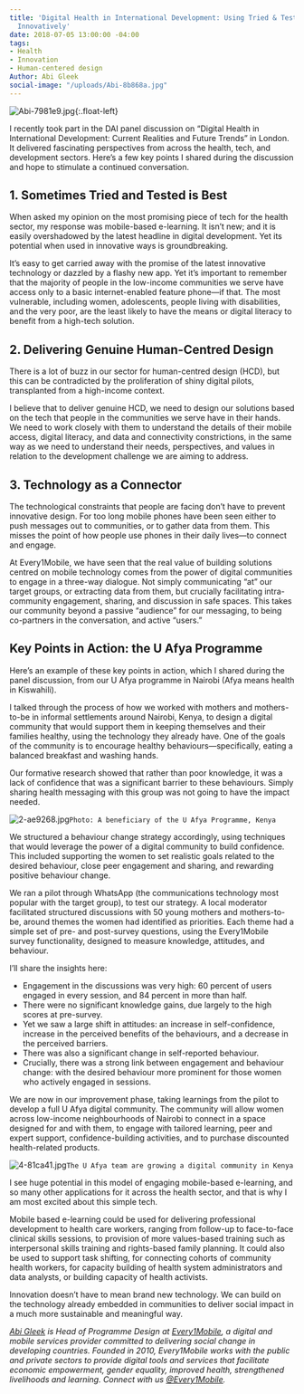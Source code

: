 ```yaml
---
title: 'Digital Health in International Development: Using Tried & Tested Technology
  Innovatively'
date: 2018-07-05 13:00:00 -04:00
tags:
- Health
- Innovation
- Human-centered design
Author: Abi Gleek
social-image: "/uploads/Abi-8b868a.jpg"
---
```


![Abi-7981e9.jpg](/uploads/Abi-7981e9.jpg){:.float-left}  

I recently took part in the DAI panel discussion on “Digital Health in International Development: Current Realities and Future Trends” in London. It delivered fascinating perspectives from across the health, tech, and development sectors. Here’s a few key points I shared during the discussion and hope to stimulate a continued conversation.

<!--more-->

## 1. Sometimes Tried and Tested is Best

When asked my opinion on the most promising piece of tech for the health sector, my response was mobile-based e-learning. It isn’t new; and it is easily overshadowed by the latest headline in digital development. Yet its potential when used in innovative ways is groundbreaking.

It’s easy to get carried away with the promise of the latest innovative technology or dazzled by a flashy new app. Yet it’s important to remember that the majority of people in the low-income communities we serve have access only to a basic internet-enabled feature phone—if that. The most vulnerable, including women, adolescents, people living with disabilities, and the very poor, are the least likely to have the means or digital literacy to benefit from a high-tech solution.

## 2. Delivering Genuine Human-Centred Design

There is a lot of buzz in our sector for human-centred design (HCD), but this can be contradicted by the proliferation of shiny digital pilots, transplanted from a high-income context.

I believe that to deliver genuine HCD, we need to design our solutions based on the tech that people
in the communities we serve have in their hands. We need to work closely with them to understand the details of their mobile access, digital literacy, and data and connectivity constrictions, in the same way as we need to understand their needs, perspectives, and values in relation to the development challenge we are aiming to address.

## 3. Technology as a Connector

The technological constraints that people are facing don’t have to prevent innovative design. For too long mobile phones have been seen either to push messages out to communities, or to gather data from them. This misses the point of how people use phones in their daily lives—to connect and engage.

At Every1Mobile, we have seen that the real value of building solutions centred on mobile technology comes from the power of digital communities to engage in a three-way dialogue. Not simply communicating “at” our target groups, or extracting data from them, but crucially facilitating intra-community engagement, sharing, and discussion in safe spaces. This takes our community beyond a passive “audience” for our messaging, to being co-partners in the conversation, and active “users.”


## Key Points in Action: the U Afya Programme

Here’s an example of these key points in action, which I shared during the panel discussion, from our U Afya programme in Nairobi (Afya means health in Kiswahili).

I talked through the process of how we worked with mothers and mothers-to-be in informal settlements around Nairobi, Kenya, to design a digital community that would support them in keeping themselves and their families healthy, using the technology they already have. One of the goals of the community is to encourage healthy behaviours—specifically, eating a balanced breakfast and washing hands.

Our formative research showed that rather than poor knowledge, it was a lack of confidence that was a significant barrier to these behaviours. Simply sharing health messaging with this group was not going to have the impact needed.

![2-ae9268.jpg](/uploads/2-ae9268.jpg)`Photo: A beneficiary of the U Afya Programme, Kenya`

We structured a behaviour change strategy accordingly, using techniques that would leverage the power of a digital community to build confidence. This included supporting the women to set realistic goals related to the desired behaviour, close peer engagement and sharing, and rewarding positive behaviour change.

We ran a pilot through WhatsApp (the communications technology most popular with the target group), to test our strategy. A local moderator facilitated structured discussions with 50 young mothers and mothers-to-be, around themes the women had identified as priorities. Each theme had a simple set of pre- and post-survey questions, using the Every1Mobile survey functionality, designed to measure knowledge, attitudes, and behaviour.

I’ll share the insights here:

* Engagement in the discussions was very high: 60 percent of users engaged in every session, and 84 percent in more than half.
* There were no significant knowledge gains, due largely to the high scores at pre-survey.
* Yet we saw a large shift in attitudes: an increase in self-confidence, increase in the perceived benefits of the behaviours, and a decrease in the perceived barriers.
* There was also a significant change in self-reported behaviour.
* Crucially, there was a strong link between engagement and behaviour change: with the desired behaviour more prominent for those women who actively engaged in sessions.

We are now in our improvement phase, taking learnings from the pilot to develop a full U Afya digital community. The community will allow women across low-income neighbourhoods of Nairobi to connect in a space designed for and with them, to engage with tailored learning, peer and expert support, confidence-building activities, and to purchase discounted health-related products.

![4-81ca41.jpg](/uploads/4-81ca41.jpg)`The U Afya team are growing a digital community in Kenya`

I see huge potential in this model of engaging mobile-based e-learning, and so many other applications for it across the health sector, and that is why I am most excited about this simple tech.

Mobile based e-learning could be used for delivering professional development to health care workers, ranging from follow-up to face-to-face clinical skills sessions, to provision of more values-based training such as interpersonal skills training and rights-based family planning. It could also be used to support task shifting, for connecting cohorts of community health workers, for capacity building of health system administrators and data analysts, or building capacity of health activists.

Innovation doesn’t have to mean brand new technology. We can build on the technology already embedded in communities to deliver social impact in a much more sustainable and meaningful way.

*[Abi Gleek](https://www.linkedin.com/in/abigleek) is Head of Programme Design at [Every1Mobile](http://www.every1mobile.net/), a digital and mobile services provider committed to delivering social change in developing countries. Founded in 2010, Every1Mobile works with the public and private sectors to provide digital tools and services that facilitate economic empowerment, gender equality, improved health, strengthened livelihoods and learning. Connect with us [@Every1Mobile](https://twitter.com/every1mobile).*